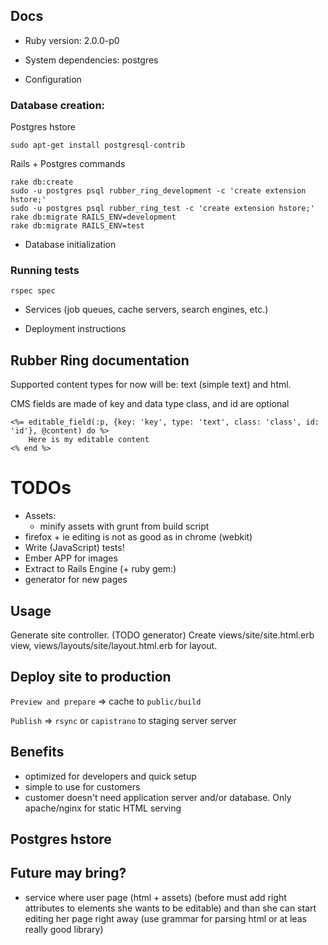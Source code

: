 ## Docs

* Ruby version: 2.0.0-p0

* System dependencies: postgres

* Configuration

### Database creation:

Postgres hstore

    sudo apt-get install postgresql-contrib

Rails + Postgres commands

	rake db:create
    sudo -u postgres psql rubber_ring_development -c 'create extension hstore;'
    sudo -u postgres psql rubber_ring_test -c 'create extension hstore;'
    rake db:migrate RAILS_ENV=development
    rake db:migrate RAILS_ENV=test


* Database initialization

### Running tests

    rspec spec

* Services (job queues, cache servers, search engines, etc.)

* Deployment instructions

## Rubber Ring documentation

Supported content types for now will be: text (simple text) and html.

CMS fields are made of key and data type
class, and id are optional

	<%= editable_field(:p, {key: 'key', type: 'text', class: 'class', id: 'id'}, @content) do %>
  		Here is my editable content
	<% end %>


# TODOs
- Assets:
  - minify assets with grunt from build script
- firefox + ie editing is not as good as in chrome (webkit)
- Write (JavaScript) tests!
- Ember APP for images
- Extract to Rails Engine (+ ruby gem:)
- generator for new pages

## Usage

Generate site controller. (TODO generator)
Create views/site/site.html.erb view, views/layouts/site/layout.html.erb for layout.

## Deploy site to production

`Preview and prepare` => cache to `public/build`

`Publish` => `rsync` or `capistrano` to staging server server

## Benefits

- optimized for developers and quick setup
- simple to use for customers
- customer doesn't need application server and/or database. Only apache/nginx for static HTML serving 

## Postgres hstore


## Future may bring?

- service where user page (html + assets) (before must add right attributes to elements she wants to be editable) and than she can start editing her page right away (use grammar for parsing html or at leas really good library)